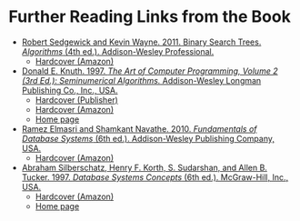 # Further Reading Links from the Book

- [Robert Sedgewick and Kevin Wayne. 2011. Binary Search Trees. _Algorithms_ (4th ed.). Addison-Wesley Professional.](https://algs4.cs.princeton.edu/32bst/)
  - [Hardcover (Amazon)](https://www.amazon.com/Algorithms-4th-Robert-Sedgewick/dp/032157351X/)
- [Donald E. Knuth. 1997. _The Art of Computer Programming, Volume 2 (3rd Ed.): Seminumerical Algorithms._ Addison-Wesley Longman Publishing Co., Inc., USA.](https://doc.lagout.org/science/0_Computer%20Science/2_Algorithms/The%20Art%20of%20Computer%20Programming%20%28vol.%202_%20Seminumerical%20Algorithms%29%20%283rd%20ed.%29%20%5BKnuth%201997-11-14%5D.pdf)
  - [Hardcover (Publisher)](https://www.informit.com/store/art-of-computer-programming-volume-2-seminumerical-9780201896848)
  - [Hardcover (Amazon)](https://www.amazon.com/Art-Computer-Programming-Seminumerical-Algorithms/dp/0201896842)
  - [Home page](https://www-cs-faculty.stanford.edu/~knuth/taocp.html)
- [Ramez Elmasri and Shamkant Navathe. 2010. _Fundamentals of Database Systems_ (6th ed.). Addison-Wesley Publishing Company, USA.](https://docs.ccsu.edu/curriculumsheets/ChadTest.pdf)
  - [Hardcover (Amazon)](https://www.amazon.com/Fundamentals-Database-Systems-Ramez-Elmasri/dp/0133970779)
- [Abraham Silberschatz, Henry F. Korth, S. Sudarshan, and Allen B. Tucker. 1997. _Database Systems Concepts_ (6th ed.). McGraw-Hill, Inc., USA.
  ](https://www.octawian.ro/fisiere/situri/asor/build/html/_downloads/1fcab53a6d916e39c715fc20a9a9c2a8/Silberschatz_A_databases_6th_ed.pdf)
  - [Hardcover (Amazon)](https://www.amazon.com/Database-Concepts-Abraham-Silberschatz-Professor/dp/0078022150)
  - [Home page](https://www.db-book.com/)
